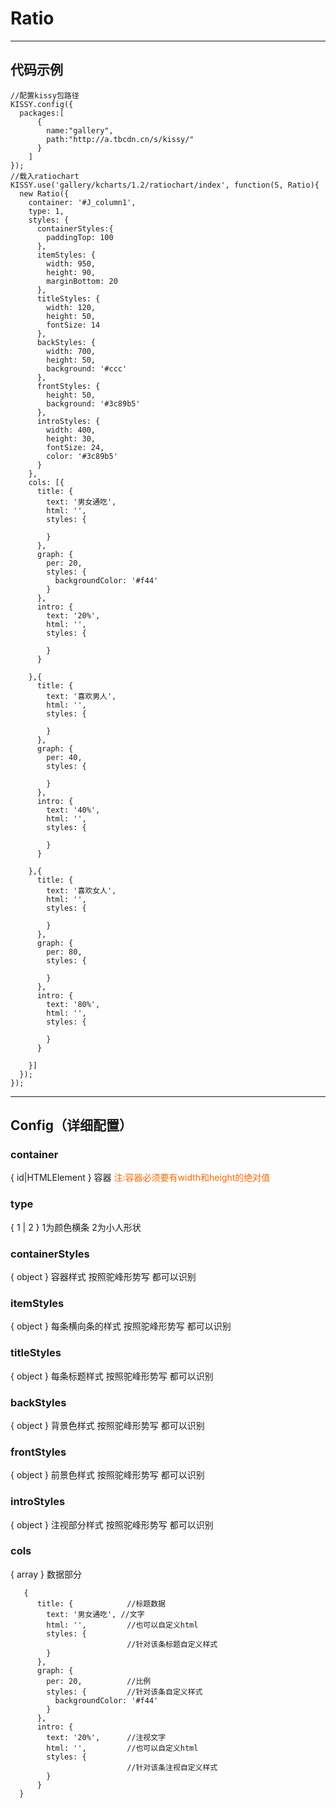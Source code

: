 # Ratio
---
代码示例
---
```
//配置kissy包路径
KISSY.config({
  packages:[
      {
        name:"gallery",
        path:"http://a.tbcdn.cn/s/kissy/"
      }
    ]
});
//载入ratiochart
KISSY.use('gallery/kcharts/1.2/ratiochart/index', function(S, Ratio){
  new Ratio({
    container: '#J_column1',
    type: 1,
    styles: {
      containerStyles:{
        paddingTop: 100
      },
      itemStyles: {
        width: 950,
        height: 90,
        marginBottom: 20
      },
      titleStyles: {
        width: 120,
        height: 50,
        fontSize: 14
      },
      backStyles: {
        width: 700,
        height: 50,
        background: '#ccc'
      },
      frontStyles: {
        height: 50,
        background: '#3c89b5'
      },
      introStyles: {
        width: 400,
        height: 30,
        fontSize: 24,
        color: '#3c89b5'
      }
    },
    cols: [{
      title: {
        text: '男女通吃',
        html: '',
        styles: {

        }
      },
      graph: {
        per: 20,
        styles: {
          backgroundColor: '#f44'
        }
      },
      intro: {
        text: '20%',
        html: '',
        styles: {
          
        }
      }
      
    },{
      title: {
        text: '喜欢男人',
        html: '',
        styles: {

        }
      },
      graph: {
        per: 40,
        styles: {

        }
      },
      intro: {
        text: '40%',
        html: '',
        styles: {

        }
      }
      
    },{
      title: {
        text: '喜欢女人',
        html: '',
        styles: {

        }
      },
      graph: {
        per: 80,
        styles: {

        }
      },
      intro: {
        text: '80%',
        html: '',
        styles: {

        }
      }
      
    }]
  });
});
```

---
Config（详细配置）
---
### container  

{ id|HTMLElement } 容器 <span style='color:#f60'>注:容器必须要有width和height的绝对值</span>

### type

{ 1 | 2 } 1为颜色横条  2为小人形状

### containerStyles 

{ object } 容器样式 按照驼峰形势写 都可以识别

### itemStyles 

{ object } 每条横向条的样式 按照驼峰形势写 都可以识别

### titleStyles 

{ object } 每条标题样式 按照驼峰形势写 都可以识别

### backStyles

{ object } 背景色样式 按照驼峰形势写 都可以识别

### frontStyles

{ object } 前景色样式 按照驼峰形势写 都可以识别

### introStyles

{ object } 注视部分样式 按照驼峰形势写 都可以识别

### cols

{ array } 数据部分
```
   {
      title: {            //标题数据
        text: '男女通吃', //文字
        html: '',         //也可以自定义html
        styles: {
                          //针对该条标题自定义样式
        }
      },
      graph: {
        per: 20,          //比例
        styles: {         //针对该条自定义样式
          backgroundColor: '#f44'
        }
      },
      intro: {
        text: '20%',      //注视文字
        html: '',         //也可以自定义html
        styles: {
                          //针对该条注视自定义样式 
        }
      }
  } 
```
